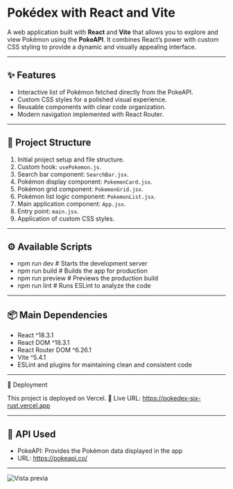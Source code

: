 # Pokédex with React and Vite

A web application built with **React** and **Vite** that allows you to explore and view Pokémon using the **PokeAPI**. It combines React’s power with custom CSS styling to provide a dynamic and visually appealing interface.

---

## ✨ Features

- Interactive list of Pokémon fetched directly from the PokeAPI.
- Custom CSS styles for a polished visual experience.
- Reusable components with clear code organization.
- Modern navigation implemented with React Router.

---

## 🧱 Project Structure

1. Initial project setup and file structure.
2. Custom hook: `usePokemon.js`.
3. Search bar component: `SearchBar.jsx`.
4. Pokémon display component: `PokemonCard.jsx`.
5. Pokémon grid component: `PokemonGrid.jsx`.
6. Pokémon list logic component: `PokemonList.jsx`.
7. Main application component: `App.jsx`.
8. Entry point: `main.jsx`.
9. Application of custom CSS styles.

---

## ⚙️ Available Scripts

- npm run dev # Starts the development server
- npm run build # Builds the app for production
- npm run preview # Previews the production build
- npm run lint # Runs ESLint to analyze the code

---

## 📦 Main Dependencies

- React ^18.3.1
- React DOM ^18.3.1
- React Router DOM ^6.26.1
- Vite ^5.4.1
- ESLint and plugins for maintaining clean and consistent code

---

🚀 Deployment

This project is deployed on Vercel.
🔗 Live URL: https://pokedex-six-rust.vercel.app

---

## 🔗 API Used

- PokeAPI: Provides the Pokémon data displayed in the app
- URL: https://pokeapi.co/

---

![Vista previa](src/img-app.jpg)
